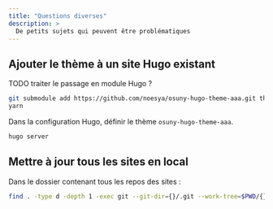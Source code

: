 ```yaml
---
title: "Questions diverses"
description: >
  De petits sujets qui peuvent être problématiques
---
```


## Ajouter le thème à un site Hugo existant

TODO traiter le passage en module Hugo ?

```bash
git submodule add https://github.com/noesya/osuny-hugo-theme-aaa.git themes/osuny-hugo-theme-aaa
yarn
```

Dans la configuration Hugo, définir le thème `osuny-hugo-theme-aaa`.

```bash
hugo server
```

## Mettre à jour tous les sites en local

Dans le dossier contenant tous les repos des sites : 

```bash
find . -type d -depth 1 -exec git --git-dir={}/.git --work-tree=$PWD/{} pull origin main --recurse-submodules \;
```

